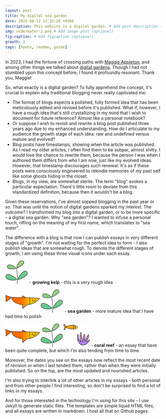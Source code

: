 ```yaml
---
layout: post
title: My digital sea garden
date: 2023-08-12 13:32:20 +0300
description: This website is a digital garden. # Add post description (optional)
img: underwater-2.png # Add image post (optional)
fig-caption: # Add figcaption (optional)
growth: 2
tags: [howto, readme, guide]
---
```

In 2023, I had the fortune of crossing paths with [Maggie Appleton](https://maggieappleton.com/), and among other things we talked about [digital gardens](https://maggieappleton.com/garden-history). Though I had not stumbled upon this concept before, I found it profoundly resonant. Thank you, Maggie!

So, what exactly is a digital garden? To fully apprehend the concept, it's crucial to explain why traditional blogging never really captivated me:

- The format of blogs expects a polished, fully formed idea that has been meticulously edited and revised before it's published. What if, however, I have a rough idea that's still crystallizing in my mind that I wish to document for future reference? Almost like a personal notebook? 
- Or suppose I wish to revisit and rewrite a blog post published three years ago due to my enhanced understanding. How do I articulate to my audience the growth stage of each idea: raw and undefined versus mature and evolved?
- Blog posts have timestamps, showing when the article was published. As I read my older articles, I often find them to be subpar, almost shitty. I would love the chance to rewrite them, because the person I was when I authored them differs from who I am now, just like my evolved ideas. However, that timestamp discourages such renewal. It's as if these posts were consciously engineered to rekindle memories of my past self like some ghosts hiding in the closet. 
- Blogs, in my view, are somewhat sterile. The term "blog" evokes a particular expectation. There's little room to deviate from this standardized definition, because then it wouldn't be a blog. 

Given these reservations, I've almost sopped blogging in the past year or so. That was until the notion of digital gardens sparked my interest. The outcome? I transformed my blog into a digital garden, or to be more specific – a digital sea garden. Why "sea garden"? I wanted to infuse a personal touch, riffing on the meaning of my first name, which translates to "sea water". 

The difference with a blog is that now I can publish essays in very different stages of "growth". I'm not waiting for the perfect idea to form - I also publish ideas that are somewhat rough. To denote the different stages of growth, I am using these three visual icons under each essay. 

![growing kelp](/assets/img/1.svg) - **growing kelp** - this is a very rough idea

![sea garden](/assets/img/2.svg) - **sea garden** - more mature idea that I have had time to polish

![coral reef](/assets/img/3.svg) - **coral reef** - an essay that have been quite complete, but which I'm also tending from time to time

Moreover, the dates you see on the essays now reflect the most recent date of revision or when I last tended them, rather than when they were initially published. So on the top, are the most updated and nourished articles. 

I'm also trying to interlink a lot of other articles in my essays - both personal and from other people I find interesting, so don't be surprised to find a lot of links in my essays. 

And for those interested in the technology I'm using for this site - I use Jekyll to generate static files. The templates are simple liquid HTML files, and all essays are written in markdown. I host all that on Github pages.
